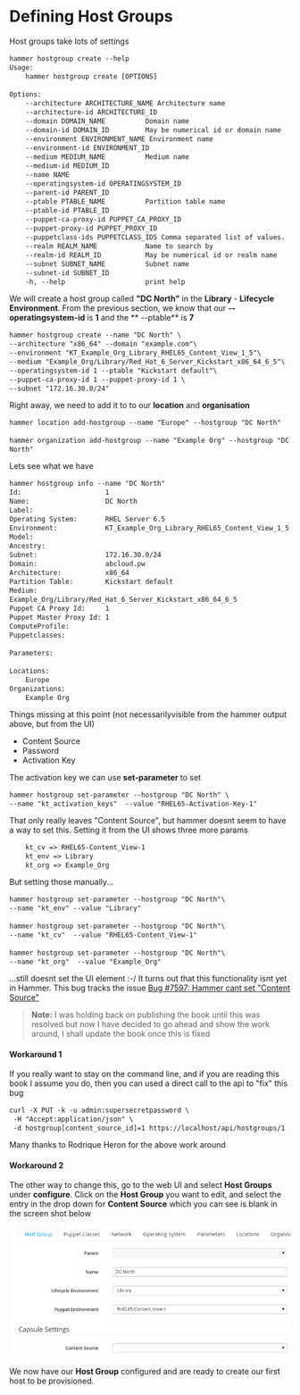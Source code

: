# Defining Host Groups

Host groups take lots of settings

```
hammer hostgroup create --help
Usage:
    hammer hostgroup create [OPTIONS]

Options:
    --architecture ARCHITECTURE_NAME Architecture name
    --architecture-id ARCHITECTURE_ID
    --domain DOMAIN_NAME          Domain name
    --domain-id DOMAIN_ID         May be numerical id or domain name
    --environment ENVIRONMENT_NAME Environment name
    --environment-id ENVIRONMENT_ID
    --medium MEDIUM_NAME          Medium name
    --medium-id MEDIUM_ID
    --name NAME
    --operatingsystem-id OPERATINGSYSTEM_ID
    --parent-id PARENT_ID
    --ptable PTABLE_NAME          Partition table name
    --ptable-id PTABLE_ID
    --puppet-ca-proxy-id PUPPET_CA_PROXY_ID
    --puppet-proxy-id PUPPET_PROXY_ID
    --puppetclass-ids PUPPETCLASS_IDS Comma separated list of values.
    --realm REALM_NAME            Name to search by
    --realm-id REALM_ID           May be numerical id or realm name
    --subnet SUBNET_NAME          Subnet name
    --subnet-id SUBNET_ID
    -h, --help                    print help
```

We will create a host group called **"DC North"** in the **Library** - **Lifecycle Environment**. From the previous section, we know that our **--operatingsystem-id** is **1** and the ** --ptable** is **7**

```
hammer hostgroup create --name "DC North" \
--architecture "x86_64" --domain "example.com"\
--environment "KT_Example_Org_Library_RHEL65_Content_View_1_5"\
--medium "Example_Org/Library/Red_Hat_6_Server_Kickstart_x86_64_6_5"\
--operatingsystem-id 1 --ptable "Kickstart default"\
--puppet-ca-proxy-id 1 --puppet-proxy-id 1 \
--subnet "172.16.30.0/24"
```

Right away, we need to add it to to our **location** and **organisation**

```
hammer location add-hostgroup --name "Europe" --hostgroup "DC North"

hammer organization add-hostgroup --name "Example Org" --hostgroup "DC North"
```
Lets see what we have

```
hammer hostgroup info --name "DC North"
Id:                     1
Name:                   DC North
Label:
Operating System:       RHEL Server 6.5
Environment:            KT_Example_Org_Library_RHEL65_Content_View_1_5
Model:
Ancestry:
Subnet:                 172.16.30.0/24
Domain:                 abcloud.pw
Architecture:           x86_64
Partition Table:        Kickstart default
Medium:                 Example_Org/Library/Red_Hat_6_Server_Kickstart_x86_64_6_5
Puppet CA Proxy Id:     1
Puppet Master Proxy Id: 1
ComputeProfile:
Puppetclasses:

Parameters:

Locations:
    Europe
Organizations:
    Example Org
```


Things missing at this point (not necessarilyvisible from the hammer output above, but from the UI)

* Content Source
* Password
* Activation Key

The activation key we can use **set-parameter** to set

```
hammer hostgroup set-parameter --hostgroup "DC North" \
--name "kt_activation_keys"  --value "RHEL65-Activation-Key-1"
```

That only really leaves "Content Source", but hammer doesnt seem to have a way to set this. Setting it from the UI shows three more params

```
    kt_cv => RHEL65-Content_View-1
    kt_env => Library
    kt_org => Example_Org
```

But setting those manually...

```
hammer hostgroup set-parameter --hostgroup "DC North"\
--name "kt_env" --value "Library"

hammer hostgroup set-parameter --hostgroup "DC North"\
--name "kt_cv"  --value "RHEL65-Content_View-1"

hammer hostgroup set-parameter --hostgroup "DC North"\
--name "kt_org"  --value "Example_Org"
```

...still doesnt set the UI element :-/ It turns out that this functionality isnt yet in Hammer. This bug tracks the issue [Bug #7597: Hammer cant set "Content Source"](http://projects.theforeman.org/issues/7597)

>**Note:** I was holding back on publishing the book until this was resolved but now I have decided to go ahead and show the work around, I shall update the book once this is fixed


#### Workaround 1
If you really want to stay on the command line, and if you are reading this book I assume you do, then you can used a direct call to the api to "fix" this bug

```
curl -X PUT -k -u admin:supersecretpassword \
 -H "Accept:application/json" \
 -d hostgroup[content_source_id]=1 https://localhost/api/hostgroups/1
```

Many thanks to Rodrique Heron  for the above work around


#### Workaround 2

The other way to change this, go to the web UI and select **Host Groups** under **configure**. Click on the **Host Group** you want to edit, and select the entry in the drop down for **Content Source** which you can see is blank in the screen shot below

![](../images/set-content-source.png)

We now have our **Host Group** configured and are ready to create our first host to be provisioned.


